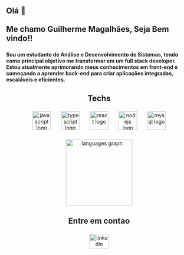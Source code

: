 <h2 align="left">Olá 👋<br><br>Me chamo Guilherme Magalhães, Seja Bem vindo!!</h2>

###

<h4 align="left">Sou um estudante de Análise e Desenvolvimento de Sistemas, tendo como principal objetivo me transformar em um full stack developer. <br>Estou atualmente aprimorando meus conhecimentos em front-end e começando a aprender back-end para criar aplicações integradas, escaláveis e eficientes.</h4>

###

<h2 align="center">Techs</h2>

###

<div align="center">
  <img src="https://skillicons.dev/icons?i=js" height="50" alt="javascript logo"  />
  <img width="20" />
  <img src="https://skillicons.dev/icons?i=ts" height="50" alt="typescript logo"  />
  <img width="20" />
  <img src="https://skillicons.dev/icons?i=react" height="50" alt="react logo"  />
  <img width="20" />
  <img src="https://skillicons.dev/icons?i=nodejs" height="50" alt="nodejs logo"  />
  <img width="20" />
  <img src="https://skillicons.dev/icons?i=mysql" height="50" alt="mysql logo"  />
</div>

###

<div align="center">
  <img src="https://github-readme-stats.vercel.app/api/top-langs?username=guiarruda10&locale=pt-br&hide_title=false&layout=compact&card_width=320&langs_count=5&theme=dark&hide_border=false&order=2" height="180" alt="languages graph"  />
</div>

###

<h2 align="center">Entre em contao</h2>

###

<div align="center">
  <a href="https://www.linkedin.com/in/guilherme-magalh%C3%A3es-de-arruda-bb1841314/" target="_blank">
    <img src="https://raw.githubusercontent.com/maurodesouza/profile-readme-generator/master/src/assets/icons/social/linkedin/default.svg" width="52" height="40" alt="linkedin logo"  />
  </a>
</div>

###
